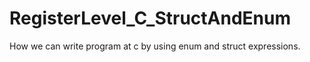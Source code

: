 # RegisterLevel_C_StructAndEnum
 How we can write program at c by using enum and struct expressions.
